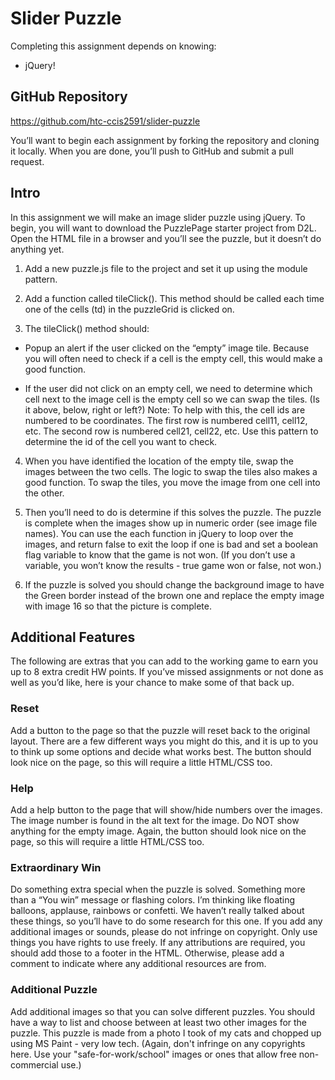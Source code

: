 # Slider Puzzle
Completing this assignment depends on knowing:

- jQuery!

## GitHub Repository
https://github.com/htc-ccis2591/slider-puzzle

You’ll want to begin each assignment by forking the repository and cloning it locally.  When you are done, you’ll push to GitHub and submit a pull request.

## Intro
In this assignment we will make an image slider puzzle using jQuery.  To begin, you will want to download the PuzzlePage starter project from D2L.  Open the HTML file in a browser and you’ll see the puzzle, but it doesn’t do anything yet.

1. Add a new puzzle.js file to the project and set it up using the module pattern.

2. Add a function called tileClick().  This method should be called each time one of the cells (td) in the puzzleGrid is clicked on.

3. The tileClick() method should:

  - Popup an alert if the user clicked on the “empty” image tile.  Because you will often need to check if a cell is the empty cell, this would make a good function.

  - If the user did not click on an empty cell, we need to determine which cell next to the image cell is the empty cell so we can swap the tiles.  (Is it above, below, right or left?) Note: To help with this, the cell ids are numbered to be coordinates.  The first row is numbered cell11, cell12, etc. The second row is numbered cell21, cell22, etc.  Use this pattern to determine the id of the cell you want to check.

4. When you have identified the location of the empty tile, swap the images between the two cells.  The logic to swap the tiles also makes a good function.  To swap the tiles, you move the image from one cell into the other.

5. Then you’ll need to do is determine if this solves the puzzle.  The puzzle is complete when the images show up in numeric order (see image file names).  You can use the each function in jQuery to loop over the images, and return false to exit the loop if one is bad and set a boolean flag variable to know that the game is not won.  (If you don’t use a variable, you won’t know the results - true game won or false, not won.)

6. If the puzzle is solved you should change the background image to have the Green border instead of the brown one and replace the empty image with image 16 so that the picture is complete.

## Additional Features
The following are extras that you can add to the working game to earn you up to 8 extra credit HW points.  If you’ve missed assignments or not done as well as you’d like, here is your chance to make some of that back up.  

### Reset
Add a button to the page so that the puzzle will reset back to the original layout.  There are a few different ways you might do this, and it is up to you to think up some options and decide what works best.  The button should look nice on the page, so this will require a little HTML/CSS too.

### Help
Add a help button to the page that will show/hide numbers over the images.  The image number is found in the alt text for the image.  Do NOT show anything for the empty image.  Again, the button should look nice on the page, so this will require a little HTML/CSS too.

### Extraordinary Win
Do something extra special when the puzzle is solved.  Something more than a “You win” message or flashing colors.  I’m thinking like floating balloons, applause, rainbows or confetti.  We haven’t really talked about these things, so you’ll have to do some research for this one.  If you add any additional images or sounds, please do not infringe on copyright.  Only use things you have rights to use freely.  If any attributions are required, you should add those to a footer in the HTML.  Otherwise, please add a comment to indicate where any additional resources are from.

### Additional Puzzle
Add additional images so that you can solve different puzzles.  You should have a way to list and choose between at least two other images for the puzzle.  This puzzle is made from a photo I took of my cats and chopped up using MS Paint - very low tech.  (Again, don't infringe on any copyrights here.  Use your "safe-for-work/school" images or ones that allow free non-commercial use.)
